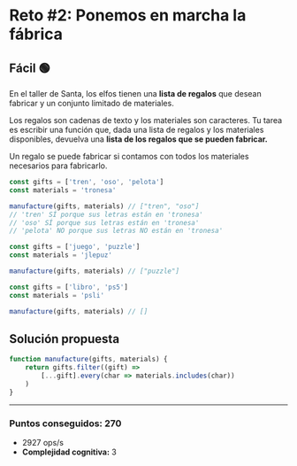 # Reto #2: Ponemos en marcha la fábrica

## Fácil 🟢

En el taller de Santa, los elfos tienen una **lista de regalos** que desean fabricar y un conjunto limitado de materiales.

Los regalos son cadenas de texto y los materiales son caracteres. Tu tarea es escribir una función que, dada una lista de regalos y los materiales disponibles, devuelva una **lista de los regalos que se pueden fabricar.**

Un regalo se puede fabricar si contamos con todos los materiales necesarios para fabricarlo.

```javascript
const gifts = ['tren', 'oso', 'pelota']
const materials = 'tronesa'

manufacture(gifts, materials) // ["tren", "oso"]
// 'tren' SÍ porque sus letras están en 'tronesa'
// 'oso' SÍ porque sus letras están en 'tronesa'
// 'pelota' NO porque sus letras NO están en 'tronesa'

const gifts = ['juego', 'puzzle']
const materials = 'jlepuz'

manufacture(gifts, materials) // ["puzzle"]

const gifts = ['libro', 'ps5']
const materials = 'psli'

manufacture(gifts, materials) // []
```

## Solución propuesta

```javascript
function manufacture(gifts, materials) {
    return gifts.filter((gift) =>
        [...gift].every(char => materials.includes(char))
    )
}
```

---

### Puntos conseguidos: 270

* 2927 ops/s
* **Complejidad cognitiva:** 3
